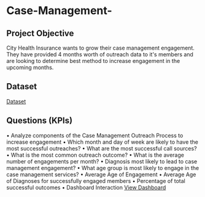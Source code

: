 # Case-Management-
## Project Objective
City Health Insurance wants to grow their case management engagement. They have provided 4 months worth of outreach data to it's members and are looking to determine best method to increase engagement in the upcoming months. 

## Dataset
<a href=https://github.com/YogaDrew/Case-Management-Outreach/blob/main/CM%20Outreach%20dataset.xlsx>Dataset</a>

## Questions (KPIs) 
•	Analyze components of the Case Management Outreach Process to increase engagement
•	Which month and day of week are likely to have the most successful outreaches?
•	What are the most successful call sources? 
•	What is the most common outreach outcome?
•	What is the average number of engagements per month?
•	Diagnosis most likely to lead to case management engagement?
•	What age group is most likely to engage in the case management services?
•	Average Age of Engagement
•	Average Age of Diagnoses for successfully engaged members
•	Percentage of total successful outcomes
•	Dashboard Interaction <a href=https://github.com/YogaDrew/Case-Management-Outreach/blob/main/CM%20Outreach%20Dashboard.png>View Dashboard</a>




